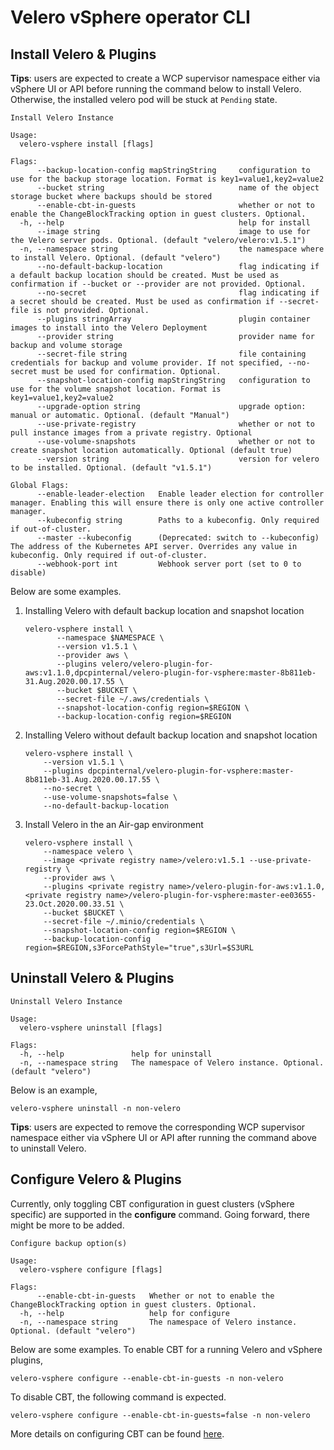 # Velero vSphere operator CLI
## Install Velero & Plugins

**Tips**: users are expected to create a WCP supervisor namespace either via vSphere UI or API before running the command
below to install Velero. Otherwise, the installed velero pod will be stuck at `Pending` state.

```
Install Velero Instance

Usage:
  velero-vsphere install [flags]

Flags:
      --backup-location-config mapStringString     configuration to use for the backup storage location. Format is key1=value1,key2=value2
      --bucket string                              name of the object storage bucket where backups should be stored
      --enable-cbt-in-guests                       whether or not to enable the ChangeBlockTracking option in guest clusters. Optional.
  -h, --help                                       help for install
      --image string                               image to use for the Velero server pods. Optional. (default "velero/velero:v1.5.1")
  -n, --namespace string                           the namespace where to install Velero. Optional. (default "velero")
      --no-default-backup-location                 flag indicating if a default backup location should be created. Must be used as confirmation if --bucket or --provider are not provided. Optional.
      --no-secret                                  flag indicating if a secret should be created. Must be used as confirmation if --secret-file is not provided. Optional.
      --plugins stringArray                        plugin container images to install into the Velero Deployment
      --provider string                            provider name for backup and volume storage
      --secret-file string                         file containing credentials for backup and volume provider. If not specified, --no-secret must be used for confirmation. Optional.
      --snapshot-location-config mapStringString   configuration to use for the volume snapshot location. Format is key1=value1,key2=value2
      --upgrade-option string                      upgrade option: manual or automatic. Optional. (default "Manual")
      --use-private-registry                       whether or not to pull instance images from a private registry. Optional
      --use-volume-snapshots                       whether or not to create snapshot location automatically. Optional (default true)
      --version string                             version for velero to be installed. Optional. (default "v1.5.1")

Global Flags:
      --enable-leader-election   Enable leader election for controller manager. Enabling this will ensure there is only one active controller manager.
      --kubeconfig string        Paths to a kubeconfig. Only required if out-of-cluster.
      --master --kubeconfig      (Deprecated: switch to --kubeconfig) The address of the Kubernetes API server. Overrides any value in kubeconfig. Only required if out-of-cluster.
      --webhook-port int         Webhook server port (set to 0 to disable)
```
Below are some examples.
1. Installing Velero with default backup location and snapshot location
    ```
    velero-vsphere install \
           --namespace $NAMESPACE \
           --version v1.5.1 \
           --provider aws \
           --plugins velero/velero-plugin-for-aws:v1.1.0,dpcpinternal/velero-plugin-for-vsphere:master-8b811eb-31.Aug.2020.00.17.55 \
           --bucket $BUCKET \
           --secret-file ~/.aws/credentials \
           --snapshot-location-config region=$REGION \
           --backup-location-config region=$REGION
    ```
2. Installing Velero without default backup location and snapshot location
    ```
    velero-vsphere install \
        --version v1.5.1 \
        --plugins dpcpinternal/velero-plugin-for-vsphere:master-8b811eb-31.Aug.2020.00.17.55 \
        --no-secret \
        --use-volume-snapshots=false \
        --no-default-backup-location
    ```
3. Install Velero in the an Air-gap environment
    ```
    velero-vsphere install \
        --namespace velero \
        --image <private registry name>/velero:v1.5.1 --use-private-registry \
        --provider aws \
        --plugins <private registry name>/velero-plugin-for-aws:v1.1.0,<private registry name>/velero-plugin-for-vsphere:master-ee03655-23.Oct.2020.00.33.51 \
        --bucket $BUCKET \
        --secret-file ~/.minio/credentials \
        --snapshot-location-config region=$REGION \
        --backup-location-config region=$REGION,s3ForcePathStyle="true",s3Url=$S3URL
    ```

## Uninstall Velero & Plugins
```
Uninstall Velero Instance

Usage:
  velero-vsphere uninstall [flags]

Flags:
  -h, --help               help for uninstall
  -n, --namespace string   The namespace of Velero instance. Optional. (default "velero")
```

Below is an example,
```
velero-vsphere uninstall -n non-velero
```
**Tips**: users are expected to remove the corresponding WCP supervisor namespace either via vSphere UI or API after
running the command above to uninstall Velero.

## Configure Velero & Plugins
Currently, only toggling CBT configuration in guest clusters (vSphere specific) are supported in the **configure** command.
Going forward, there might be more to be added.

```
Configure backup option(s)

Usage:
  velero-vsphere configure [flags]

Flags:
      --enable-cbt-in-guests   Whether or not to enable the ChangeBlockTracking option in guest clusters. Optional.
  -h, --help                   help for configure
  -n, --namespace string       The namespace of Velero instance. Optional. (default "velero")
```

Below are some examples. To enable CBT for a running Velero and vSphere plugins,
```
velero-vsphere configure --enable-cbt-in-guests -n non-velero
```
To disable CBT, the following command is expected.
```
velero-vsphere configure --enable-cbt-in-guests=false -n non-velero
```

More details on configuring CBT can be found [here](ChangeBlockTracking.md).
